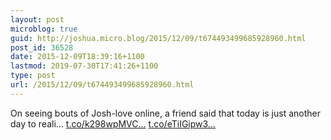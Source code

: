 ```yaml
---
layout: post
microblog: true
guid: http://joshua.micro.blog/2015/12/09/t674493499685928960.html
post_id: 36528
date: 2015-12-09T18:39:16+1100
lastmod: 2019-07-30T17:41:26+1100
type: post
url: /2015/12/09/t674493499685928960.html
---
```

On seeing bouts of Josh-love online, a friend said that today is just another day to reali… [t.co/k298wpMVC...](https://t.co/k298wpMVCx) [t.co/eTiIGipw3...](https://t.co/eTiIGipw3y)
